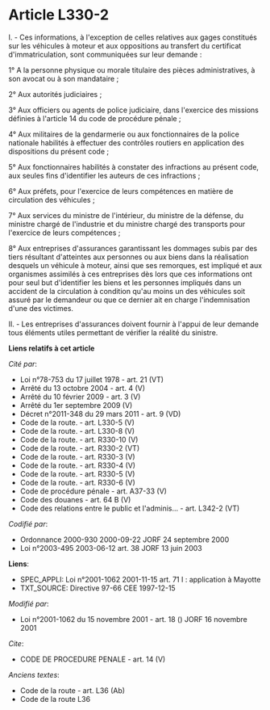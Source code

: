 # Article L330-2

I. - Ces informations, à l'exception de celles relatives aux gages constitués sur les véhicules à moteur et aux oppositions
au transfert du certificat d'immatriculation, sont communiquées sur leur demande :

1° A la personne physique ou morale titulaire des pièces administratives, à son avocat ou à son mandataire ;

2° Aux autorités judiciaires ;

3° Aux officiers ou agents de police judiciaire, dans l'exercice des missions définies à l'article 14 du code de procédure
pénale ;

4° Aux militaires de la gendarmerie ou aux fonctionnaires de la police nationale habilités à effectuer des contrôles routiers
en application des dispositions du présent code ;

5° Aux fonctionnaires habilités à constater des infractions au présent code, aux seules fins d'identifier les auteurs de ces
infractions ;

6° Aux préfets, pour l'exercice de leurs compétences en matière de circulation des véhicules ;

7° Aux services du ministre de l'intérieur, du ministre de la défense, du ministre chargé de l'industrie et du ministre
chargé des transports pour l'exercice de leurs compétences ;

8° Aux entreprises d'assurances garantissant les dommages subis par des tiers résultant d'atteintes aux personnes ou aux
biens dans la réalisation desquels un véhicule à moteur, ainsi que ses remorques, est impliqué et aux organismes assimilés à
ces entreprises dès lors que ces informations ont pour seul but d'identifier les biens et les personnes impliqués dans un
accident de la circulation à condition qu'au moins un des véhicules soit assuré par le demandeur ou que ce dernier ait en
charge l'indemnisation d'une des victimes.

II. - Les entreprises d'assurances doivent fournir à l'appui de leur demande tous éléments utiles permettant de vérifier la
réalité du sinistre.

**Liens relatifs à cet article**

_Cité par_:

  - Loi n°78-753 du 17 juillet 1978 - art. 21 (VT)
  - Arrêté du 13 octobre 2004 - art. 4 (V)
  - Arrêté du 10 février 2009 - art. 3 (V)
  - Arrêté du 1er septembre 2009 (V)
  - Décret n°2011-348 du 29 mars 2011 - art. 9 (VD)
  - Code de la route. - art. L330-5 (V)
  - Code de la route. - art. L330-8 (V)
  - Code de la route. - art. R330-10 (V)
  - Code de la route. - art. R330-2 (VT)
  - Code de la route. - art. R330-3 (V)
  - Code de la route. - art. R330-4 (V)
  - Code de la route. - art. R330-5 (V)
  - Code de la route. - art. R330-6 (V)
  - Code de procédure pénale - art. A37-33 (V)
  - Code des douanes - art. 64 B (V)
  - Code des relations entre le public et l'adminis... - art. L342-2 (VT)

_Codifié par_:

  - Ordonnance 2000-930 2000-09-22 JORF 24 septembre 2000
  - Loi n°2003-495 2003-06-12 art. 38 JORF 13 juin 2003

**Liens**:

  - SPEC_APPLI: Loi n°2001-1062 2001-11-15 art. 71 I : application à Mayotte
  - TXT_SOURCE: Directive 97-66 CEE 1997-12-15

_Modifié par_:

  - Loi n°2001-1062 du 15 novembre 2001 - art. 18 () JORF 16 novembre 2001

_Cite_:

  - CODE DE PROCEDURE PENALE - art. 14 (V)

_Anciens textes_:

  - Code de la route - art. L36 (Ab)
  - Code de la route L36
